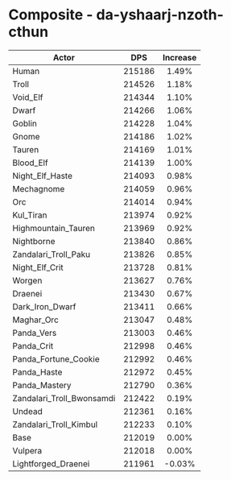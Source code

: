# Composite - da-yshaarj-nzoth-cthun
| Actor | DPS | Increase |
|---|:---:|:---:|
|Human|215186|1.49%|
|Troll|214526|1.18%|
|Void_Elf|214344|1.10%|
|Dwarf|214266|1.06%|
|Goblin|214228|1.04%|
|Gnome|214186|1.02%|
|Tauren|214169|1.01%|
|Blood_Elf|214139|1.00%|
|Night_Elf_Haste|214093|0.98%|
|Mechagnome|214059|0.96%|
|Orc|214014|0.94%|
|Kul_Tiran|213974|0.92%|
|Highmountain_Tauren|213969|0.92%|
|Nightborne|213840|0.86%|
|Zandalari_Troll_Paku|213826|0.85%|
|Night_Elf_Crit|213728|0.81%|
|Worgen|213627|0.76%|
|Draenei|213430|0.67%|
|Dark_Iron_Dwarf|213411|0.66%|
|Maghar_Orc|213047|0.48%|
|Panda_Vers|213003|0.46%|
|Panda_Crit|212998|0.46%|
|Panda_Fortune_Cookie|212992|0.46%|
|Panda_Haste|212972|0.45%|
|Panda_Mastery|212790|0.36%|
|Zandalari_Troll_Bwonsamdi|212422|0.19%|
|Undead|212361|0.16%|
|Zandalari_Troll_Kimbul|212233|0.10%|
|Base|212019|0.00%|
|Vulpera|212018|0.00%|
|Lightforged_Draenei|211961|-0.03%|
